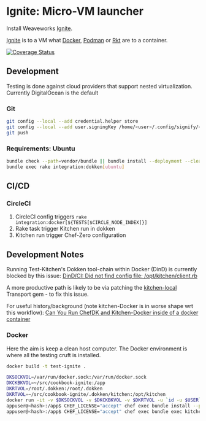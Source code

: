 # Ignite: Micro-VM launcher

Install Weaveworks [Ignite](https://ignite.readthedocs.io/en/stable/index.html).

[Ignite](https://ignite.readthedocs.io/en/stable/index.html) is to a VM what [Docker](https://hub.docker.io), [Podman](https://podman.io) or [Rkt](http://coreos.com/rkt) are to a container.

[![Coverage Status](https://coveralls.io/repos/github/BegleyBrothers/cookbook-ignite/badge.svg?branch=develop)](https://coveralls.io/github/BegleyBrothers/cookbook-ignite?branch=develop)

## Development

Testing is done against cloud providers that support nested virtualization.
Currently DigitalOcean is the default

### Git

```bash
git config --local --add credential.helper store
git config --local --add user.signingKey /home/<user>/.config/signify/<user.email>.sec
git push
```

### Requirements: Ubuntu

```bash
bundle check --path=vendor/bundle || bundle install --deployment --clean --without production test --jobs=1 --retry=3
bundle exec rake integration:dokken[ubuntu]
```

## CI/CD

### CircleCI

1. CircleCI config triggers `rake integration:docker[${TESTS[$CIRCLE_NODE_INDEX]}]`
1. Rake task trigger Kitchen run in dokken
1. Kitchen run trigger Chef-Zero configuration

## Development Notes

Running Test-Kitchen's Dokken tool-chain within Docker (DinD) is currently
blocked by this issue:
[DinD/CI: Did not find config file: /opt/kitchen/client.rb](https://github.com/someara/kitchen-dokken/issues/149)

A more productive path is likely to be via patching the [kitchen-local]()
Transport gem - to fix this issue.

For useful history/background (note kitchen-Docker is in worse shape wrt this 
workflow): [Can You Run ChefDK and Kitchen-Docker inside of a docker container](https://hackernoon.com/can-you-run-chefdk-and-kitchen-docker-inside-of-a-docker-container-10c384571f34)

### Docker

Here the aim is keep a clean host computer.
The Docker environment is where all the testing cruft is installed.

```bash
docker build -t test-ignite .

DKSOCKVOL=/var/run/docker.sock:/var/run/docker.sock
DKCKBKVOL=~/src/cookbook-ignite:/app
DKRTVOL=/root/.dokken:/root/.dokken
DKRTVOL=~/src/cookbook-ignite/.dokken/kitchen:/opt/kitchen
docker run -it -v $DKSOCKVOL -v $DKCKBKVOL -v $DKRTVOL -u `id -u $USER`:`id -g $USER` test-ignite bash
appuser@<hash>:/app$ CHEF_LICENSE="accept" chef exec bundle install --path vendor/bundle
appuser@<hash>:/app$ CHEF_LICENSE="accept" chef exec bundle exec kitchen test all
```
